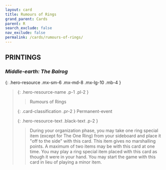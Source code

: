 ```yaml
---
layout: card
title: Rumours of Rings
grand_parent: Cards
parent: R
search_exclude: false
nav_exclude: false
permalink: /cards/rumours-of-rings/
---
```


## PRINTINGS


### _Middle-earth: The Balrog_

{: .hero-resource .mx-sm-6 .mx-md-8 .mx-lg-10 .mb-4 }
> {: .hero-resource-name .p-1 .pl-2 }
> > <div class="card-mp"></div>
> > <div class="card-name">Rumours of Rings</div>
>
> {: .card-classification .pr-2 }
> Permanent-event
>
> {: .hero-resource-text .black-text .p-2 }
> > During your organization phase, you may take one ring special item (except for The One Ring) from your sideboard and place it "off to the side" with this card. This item gives no marshalling points. A maximum of two items may be with this card at one time. You may play a ring special item placed with this card as though it were in your hand. You may start the game with this card in lieu of playing a minor item.  
> 
